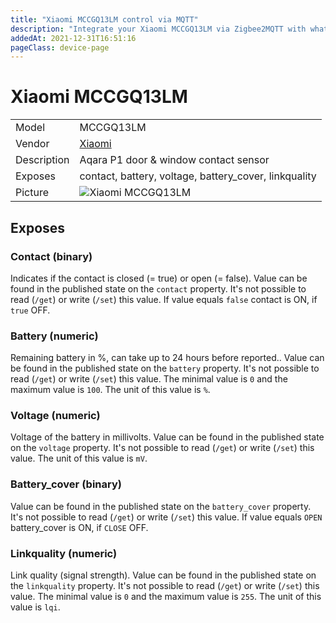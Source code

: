 ```yaml
---
title: "Xiaomi MCCGQ13LM control via MQTT"
description: "Integrate your Xiaomi MCCGQ13LM via Zigbee2MQTT with whatever smart home infrastructure you are using without the vendor's bridge or gateway."
addedAt: 2021-12-31T16:51:16
pageClass: device-page
---
```


<!-- !!!! -->
<!-- ATTENTION: This file is auto-generated through docgen! -->
<!-- You can only edit the "Notes"-Section between the two comment lines "Notes BEGIN" and "Notes END". -->
<!-- Do not use h1 or h2 heading within "## Notes"-Section. -->
<!-- !!!! -->

# Xiaomi MCCGQ13LM

|     |     |
|-----|-----|
| Model | MCCGQ13LM  |
| Vendor  | [Xiaomi](/supported-devices/#v=Xiaomi)  |
| Description | Aqara P1 door & window contact sensor |
| Exposes | contact, battery, voltage, battery_cover, linkquality |
| Picture | ![Xiaomi MCCGQ13LM](https://www.zigbee2mqtt.io/images/devices/MCCGQ13LM.jpg) |


<!-- Notes BEGIN: You can edit here. Add "## Notes" headline if not already present. -->


<!-- Notes END: Do not edit below this line -->



## Exposes

### Contact (binary)
Indicates if the contact is closed (= true) or open (= false).
Value can be found in the published state on the `contact` property.
It's not possible to read (`/get`) or write (`/set`) this value.
If value equals `false` contact is ON, if `true` OFF.

### Battery (numeric)
Remaining battery in %, can take up to 24 hours before reported..
Value can be found in the published state on the `battery` property.
It's not possible to read (`/get`) or write (`/set`) this value.
The minimal value is `0` and the maximum value is `100`.
The unit of this value is `%`.

### Voltage (numeric)
Voltage of the battery in millivolts.
Value can be found in the published state on the `voltage` property.
It's not possible to read (`/get`) or write (`/set`) this value.
The unit of this value is `mV`.

### Battery_cover (binary)
Value can be found in the published state on the `battery_cover` property.
It's not possible to read (`/get`) or write (`/set`) this value.
If value equals `OPEN` battery_cover is ON, if `CLOSE` OFF.

### Linkquality (numeric)
Link quality (signal strength).
Value can be found in the published state on the `linkquality` property.
It's not possible to read (`/get`) or write (`/set`) this value.
The minimal value is `0` and the maximum value is `255`.
The unit of this value is `lqi`.

